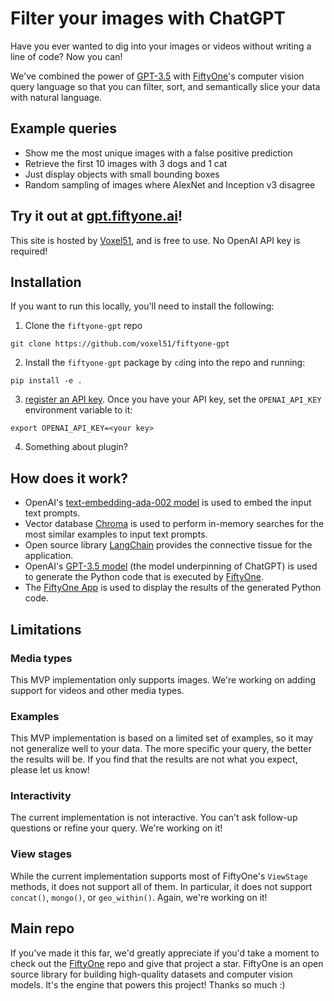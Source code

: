 # Filter your images with ChatGPT

Have you ever wanted to dig into your images or videos without writing a line of code? Now you can!

We've combined the power of [GPT-3.5](https://platform.openai.com/docs/models/gpt-3-5) with [FiftyOne](https://github.com/voxel51/fiftyone)'s computer vision query language so that you can filter, sort, and semantically slice your data with natural language. 

## Example queries

- Show me the most unique images with a false positive prediction
- Retrieve the first 10 images with 3 dogs and 1 cat
- Just display objects with small bounding boxes
- Random sampling of images where AlexNet and Inception v3 disagree

## Try it out at [gpt.fiftyone.ai](https://gpt.fiftyone.ai)!
This site is hosted by [Voxel51](https://voxel51.com/), and is free to use. No OpenAI API key is required!

## Installation

If you want to run this locally, you'll need to install the following:

1. Clone the `fiftyone-gpt` repo

```shell
git clone https://github.com/voxel51/fiftyone-gpt
```

2. Install the `fiftyone-gpt` package by `cd`ing into the repo and running:

```shell
pip install -e .
```

3. [register an API key](https://platform.openai.com/account/api-keys). Once you have your API key, set the `OPENAI_API_KEY` environment variable to it:

```shell
export OPENAI_API_KEY=<your key>
```

4. Something about plugin?

## How does it work?

- OpenAI's [text-embedding-ada-002 model](https://platform.openai.com/docs/guides/embeddings/embedding-models) is used to embed the input text prompts.
- Vector database [Chroma](https://www.trychroma.com/) is used to perform in-memory searches for the most similar examples to input text prompts.
- Open source library [LangChain](https://github.com/hwchase17/langchain) provides the connective tissue for the application. 
- OpenAI's [GPT-3.5 model](https://platform.openai.com/docs/models/gpt-3-5) (the model underpinning of ChatGPT) is used to generate the Python code that is executed by [FiftyOne](https://github.com/voxel51/fiftyone).
- The [FiftyOne App](https://docs.voxel51.com/user_guide/app.html) is used to display the results of the generated Python code.

## Limitations

### Media types

This MVP implementation only supports images. We're working on adding support for videos and other media types.

### Examples

This MVP implementation is based on a limited set of examples, so it may not generalize well to your data. The more specific your query, the better the results will be. If you find that the results are not what you expect, please let us know!

### Interactivity

The current implementation is not interactive. You can't ask follow-up questions or refine your query. We're working on it!

### View stages

While the current implementation supports most of FiftyOne's `ViewStage` methods, it does not support all of them. In particular, it does not support `concat()`, `mongo()`, or `geo_within()`. Again, we're working on it!

## Main repo

If you've made it this far, we'd greatly appreciate if you'd take a moment to check out the [FiftyOne](https://github.com/voxel51/fiftyone) repo and give that project a star. FiftyOne is an open source library for building high-quality datasets and computer vision models. It's the engine that powers this project! Thanks so much :)